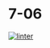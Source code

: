 # 7-06
[![linter](https://github.com/Amanda-Groulx/7-06/workflows/linter/badge.svg)](https://github.com/marketplace/actions/super-linter)
